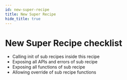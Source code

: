 ```yaml
---
id: new-super-recipe
title: New Super Recipe
hide_title: true
---
```


# New Super Recipe checklist

- Calling init of sub recipes inside this recipe
- Exposing all APIs and errors of sub recipe
- Exposing all functions of sub recipe
- Allowing override of sub recipe functions